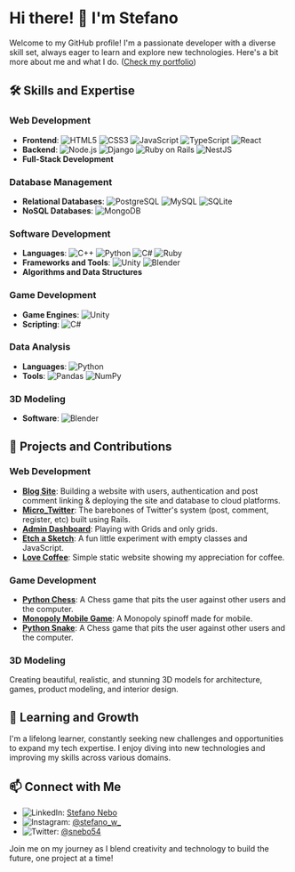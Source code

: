# Hi there! 👋 I'm Stefano

Welcome to my GitHub profile! I'm a passionate developer with a diverse skill set, always eager to learn and explore new technologies. Here's a bit more about me and what I do. ([Check my portfolio](#))

## 🛠 Skills and Expertise

### Web Development
- **Frontend**: ![HTML5](https://img.shields.io/badge/HTML5-E34F26?style=flat-square&logo=html5&logoColor=white) ![CSS3](https://img.shields.io/badge/CSS3-1572B6?style=flat-square&logo=css3&logoColor=white) ![JavaScript](https://img.shields.io/badge/JavaScript-F7DF1E?style=flat-square&logo=javascript&logoColor=black) ![TypeScript](https://img.shields.io/badge/TypeScript-007ACC?style=flat-square&logo=typescript&logoColor=white) ![React](https://img.shields.io/badge/React-61DAFB?style=flat-square&logo=react&logoColor=black)
- **Backend**: ![Node.js](https://img.shields.io/badge/Node.js-339933?style=flat-square&logo=nodedotjs&logoColor=white) ![Django](https://img.shields.io/badge/Django-092E20?style=flat-square&logo=django&logoColor=white) ![Ruby on Rails](https://img.shields.io/badge/Ruby_on_Rails-CC0000?style=flat-square&logo=rubyonrails&logoColor=white) ![NestJS](https://img.shields.io/badge/NestJS-E0234E?style=flat-square&logo=nestjs&logoColor=white)
- **Full-Stack Development**

### Database Management
- **Relational Databases**: ![PostgreSQL](https://img.shields.io/badge/PostgreSQL-336791?style=flat-square&logo=postgresql&logoColor=white) ![MySQL](https://img.shields.io/badge/MySQL-4479A1?style=flat-square&logo=mysql&logoColor=white) ![SQLite](https://img.shields.io/badge/SQLite-003B57?style=flat-square&logo=sqlite&logoColor=white)
- **NoSQL Databases**: ![MongoDB](https://img.shields.io/badge/MongoDB-47A248?style=flat-square&logo=mongodb&logoColor=white)

### Software Development
- **Languages**: ![C++](https://img.shields.io/badge/C++-00599C?style=flat-square&logo=c%2B%2B&logoColor=white) ![Python](https://img.shields.io/badge/Python-3776AB?style=flat-square&logo=python&logoColor=white) ![C#](https://img.shields.io/badge/C%23-239120?style=flat-square&logo=csharp&logoColor=white) ![Ruby](https://img.shields.io/badge/Ruby-CC342D?style=flat-square&logo=ruby&logoColor=white)
- **Frameworks and Tools**: ![Unity](https://img.shields.io/badge/Unity-000000?style=flat-square&logo=unity&logoColor=white) ![Blender](https://img.shields.io/badge/Blender-F5792A?style=flat-square&logo=blender&logoColor=white)
- **Algorithms and Data Structures**

### Game Development
- **Game Engines**: ![Unity](https://img.shields.io/badge/Unity-000000?style=flat-square&logo=unity&logoColor=white)
- **Scripting**: ![C#](https://img.shields.io/badge/C%23-239120?style=flat-square&logo=csharp&logoColor=white)

### Data Analysis
- **Languages**: ![Python](https://img.shields.io/badge/Python-3776AB?style=flat-square&logo=python&logoColor=white)
- **Tools**: ![Pandas](https://img.shields.io/badge/Pandas-150458?style=flat-square&logo=pandas&logoColor=white) ![NumPy](https://img.shields.io/badge/NumPy-013243?style=flat-square&logo=numpy&logoColor=white)

### 3D Modeling
- **Software**: ![Blender](https://img.shields.io/badge/Blender-F5792A?style=flat-square&logo=blender&logoColor=white)

## 🎨 Projects and Contributions

### Web Development
- **[Blog Site](https://blog-site-y8gi.onrender.com)**: Building a website with users, authentication and post comment linking & deploying the site and database to cloud platforms.
- **[Micro_Twitter](https://github.com/snebo/micro_twitter)**: The barebones of Twitter's system (post, comment, register, etc) built using Rails.
- **[Admin Dashboard](https://snebo.github.io/Admin_Dashboard/)**: Playing with Grids and only grids.
- **[Etch a Sketch](https://snebo.github.io/Etch-a-sketch/)**: A fun little experiment with empty classes and JavaScript.
- **[Love Coffee](https://snebo.github.io/LoveCoffee/)**: Simple static website showing my appreciation for coffee.

### Game Development
- **[Python Chess](https://github.com/snebo/Chess_AI)**: A Chess game that pits the user against other users and the computer.
- **[Monopoly Mobile Game](https://github.com/snebo/monopoly_Unity)**: A Monopoly spinoff made for mobile.
- **[Python Snake](https://github.com/snebo/Chess_AI)**: A Chess game that pits the user against other users and the computer.

### 3D Modeling
Creating beautiful, realistic, and stunning 3D models for architecture, games, product modeling, and interior design.

## 🌱 Learning and Growth

I'm a lifelong learner, constantly seeking new challenges and opportunities to expand my tech expertise. I enjoy diving into new technologies and improving my skills across various domains.

## 📫 Connect with Me

- ![LinkedIn](https://img.shields.io/badge/LinkedIn-0077B5?style=flat-square&logo=linkedin&logoColor=white): [Stefano Nebo](https://www.linkedin.com/in/stefano-nebo/)
- ![Instagram](https://img.shields.io/badge/Instagram-E4405F?style=flat-square&logo=instagram&logoColor=white): [@stefano_w_](https://www.instagram.com/stefano_w_/)
- ![Twitter](https://img.shields.io/badge/Twitter-1DA1F2?style=flat-square&logo=twitter&logoColor=white): [@snebo54](https://x.com/snebo54)

Join me on my journey as I blend creativity and technology to build the future, one project at a time!
